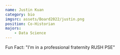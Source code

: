 ```yaml
---
name: Justin Kuan
category: bio
imgsrc: assets/Board2022/justin.png
position: Co-Historian
majors:
    - Data Science
---
```


Fun Fact: "I'm in a professional fraternity RUSH PSE"
